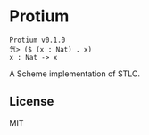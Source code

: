 # Protium

```
Protium v0.1.0
氕> ($ (x : Nat) . x)
x : Nat -> x
```

A Scheme implementation of STLC.

## License

MIT
